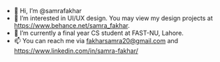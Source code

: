 - 👋 Hi, I’m @samrafakhar
- 👀 I’m interested in UI/UX design. You may view my design projects at https://www.behance.net/samra_fakhar.
- 🌱 I’m currently a final year CS student at FAST-NU, Lahore.
- 📫 You can reach me via fakharsamra20@gmail.com and https://www.linkedin.com/in/samra-fakhar/


<!---
samrafakhar/samrafakhar is a ✨ special ✨ repository because its `README.md` (this file) appears on your GitHub profile.
You can click the Preview link to take a look at your changes.
--->
